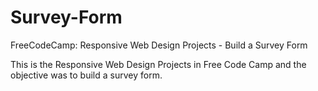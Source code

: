 # Survey-Form
FreeCodeCamp: Responsive Web Design Projects - Build a Survey Form

This is the Responsive Web Design Projects in Free Code Camp and the objective was to build a survey form.

